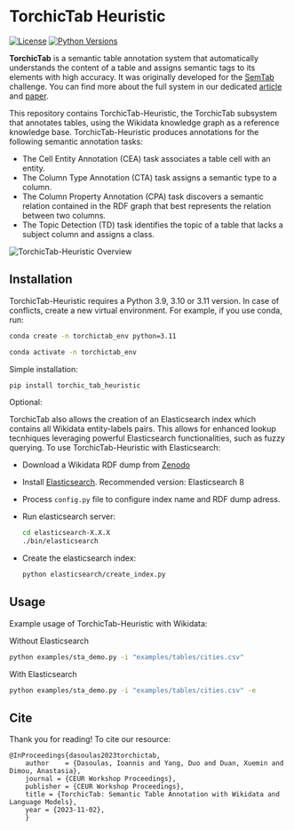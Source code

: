 # TorchicTab Heuristic

[![License](https://img.shields.io/badge/License-Apache_2.0-blue.svg)](https://opensource.org/licenses/Apache-2.0) 
[![Python Versions](https://img.shields.io/badge/Python-3.9%20|%203.10%20|%203.11-blue.svg)](https://www.python.org/)

**TorchicTab** is a semantic table annotation system that automatically understands the content of a table and assigns semantic tags to its elements with high accuracy. It was originally developed for the [SemTab](https://www.cs.ox.ac.uk/isg/challenges/sem-tab/) challenge. You can find more about the full system in our dedicated [article](https://dtai.cs.kuleuven.be/stories/post/anastasia-dimou/torchictab/) and [paper](https://ceur-ws.org/Vol-3557/paper2.pdf).

This repository contains TorchicTab-Heuristic, the TorchicTab subsystem that annotates tables, using the Wikidata knowledge graph as a reference knowledge base. TorchicTab-Heuristic produces annotations for the following semantic annotation tasks:
- The Cell Entity Annotation (CEA) task associates a table cell with an entity.
- The Column Type Annotation (CTA) task assigns a semantic type to a column.
- The Column Property Annotation (CPA) task discovers a semantic relation contained in the RDF graph that best represents the relation between two columns.
- The Topic Detection (TD) task identifies the topic of a table that lacks a subject column and assigns a class.

![TorchicTab-Heuristic Overview](resources/system.png)


## Installation 

TorchicTab-Heuristic requires a Python 3.9, 3.10 or 3.11 version. In case of conflicts, create a new virtual environment. For example, if you use conda, run:

```bash
conda create -n torchictab_env python=3.11
```
```bash
conda activate -n torchictab_env
```

Simple installation:

```bash
pip install torchic_tab_heuristic
```

Optional: 

TorchicTab also allows the creation of an Elasticsearch index which contains all Wikidata entity-labels pairs. This allows for enhanced lookup tecnhiques leveraging powerful Elasticsearch functionalities, such as fuzzy querying. To use TorchicTab-Heuristic with Elasticsearch:

- Download a Wikidata RDF dump from [Zenodo](https://doi.org/10.5281/zenodo.4282940)
- Install [Elasticsearch](https://www.elastic.co/downloads/elasticsearch). Recommended version: Elasticsearch 8
- Process `config.py` file to configure index name and RDF dump adress. 
- Run elasticsearch server:

    ```bash
    cd elasticsearch-X.X.X
    ./bin/elasticsearch
    ```

- Create the elasticsearch index: 

    ```bash
    python elasticsearch/create_index.py
    ```

## Usage

Example usage of TorchicTab-Heuristic with Wikidata:

Without Elasticsearch

```bash
python examples/sta_demo.py -i "examples/tables/cities.csv"
```

With Elasticsearch

```bash
python examples/sta_demo.py -i "examples/tables/cities.csv" -e
```

## Cite

Thank you for reading! To cite our resource:

    @InProceedings{dasoulas2023torchictab,
        author    = {Dasoulas, Ioannis and Yang, Duo and Duan, Xuemin and Dimou, Anastasia},
        journal = {CEUR Workshop Proceedings},
        publisher = {CEUR Workshop Proceedings},
        title = {TorchicTab: Semantic Table Annotation with Wikidata and Language Models},
        year = {2023-11-02},
        }